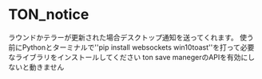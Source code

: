 # TON_notice
ラウンドかテラーが更新された場合デスクトップ通知を送ってくれます。
使う前にPythonとターミナルで''pip install websockets win10toast''を打って必要なライブラリをインストールしてください
ton save manegerのAPIを有効にしないと動きません
